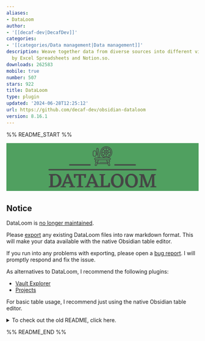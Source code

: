 ```yaml
---
aliases:
- DataLoom
author:
- '[[decaf-dev|DecafDev]]'
categories:
- '[[categories/Data management|Data management]]'
description: Weave together data from diverse sources into different views. Inspired
  by Excel Spreadsheets and Notion.so.
downloads: 262583
mobile: true
number: 507
stars: 922
title: DataLoom
type: plugin
updated: '2024-06-28T12:25:12'
url: https://github.com/decaf-dev/obsidian-dataloom
version: 8.16.1
---
```


%% README_START %%

![](https://raw.githubusercontent.com/decaf-dev/obsidian-dataloom/HEAD//docusaurus/static/img/cover.png)

## Notice

DataLoom is [no longer maintained](https://github.com/decaf-dev/obsidian-dataloom/issues/958).

Please [export](https://dataloom.xyz/basics/export) any existing DataLoom files into raw markdown format. This will make your data available with the native Obsidian table editor.

If you run into any problems with exporting, please open a [bug report](https://github.com/decaf-dev/obsidian-dataloom/issues/new?assignees=&labels=bug). I will promptly respond and fix the issue.

As alternatives to DataLoom, I recommend the following plugins:

-   [Vault Explorer](https://github.com/decaf-dev/obsidian-vault-explorer)
-   [Projects](https://github.com/marcusolsson/obsidian-projects)

For basic table usage, I recommend just using the native Obsidian table editor.

<details>
<summary>To check out the old README, click here.</summary>

![Obsidian Downloads](https://img.shields.io/badge/dynamic/json?logo=obsidian&color=%23483699&label=downloads&query=%24%5B%22notion-like-tables%22%5D.downloads&url=https%3A%2F%2Fraw.githubusercontent.com%2Fobsidianmd%2Fobsidian-releases%2Fmaster%2Fcommunity-plugin-stats.json)

Find detailed documentation at [dataloom.xyz](https://dataloom.xyz)

DataLoom is an [Obsidian.md](https://obsidian.md/) plugin for desktop and mobile. It allows you to create databases similar to [Notion.so](https://notion.so).

With DataLoom, you can weave together data from diverse sources and display them in different views. Use this plugin if you want a straightforward way to create and manage databases and enhance the organization of your Obsidian vault.

## About

-   [Screenshots](#screenshots)
-   [Features](#features)
-   [Issues](#issues)
-   [Contributing](#contributing)
-   [Network Usage](#network-usage)
-   [License](#license)
-   [Disclaimer](#disclaimer)

## Screenshots

![](https://raw.githubusercontent.com/decaf-dev/obsidian-dataloom/HEAD//readme/app.png)

## Features

-   View types

    -   [x] Table

-   Cell types

    -   [x] Text
    -   [x] Number
        -   [x] Currency
    -   [x] Checkbox
    -   [x] Embed
    -   [x] File
    -   [x] Date
    -   [x] Tag
    -   [x] Multi-tag
    -   [x] Last edited time
    -   [x] Creation time
    -   [x] Source
    -   [x] Source file

-   Columns

    -   [x] Toggle visibility
    -   [x] Change name
    -   [x] Change type
    -   [x] Sort ascending or descending
    -   [x] Reorder columns
    -   [ ] Insert left
    -   [ ] Insert right

-   Rows

    -   [x] Filter by conditions
    -   [x] Search by text
    -   [x] Insert above
    -   [x] Insert below
    -   [x] Reorder rows

-   Import

    -   [x] CSV
    -   [x] Markdown

-   Export

    -   [x] CSV
    -   [x] Markdown
    -   [ ] PDF

-   Color scheme

    -   [x] Light
    -   [x] Dark

-   Sources

    -   [x] Folder
    -   [x] Frontmatter

-   [x] Undo/redo

-   [x] Embed loom files into an Obsidian note

-   [x] Mobile support

## Roadmap

See our [project roadmap](https://github.com/users/decaf-dev/projects/2) for details on

-   What is currently in progress
-   What will be worked on next
-   What is waiting to be released

## Issues

Please see [issues](https://github.com/decaf-dev/obsidian-dataloom/issues) for feature requests and bug reports.

If you are experiencing a problem with the plugin, please search the issues for any open bug reports related to your problem before opening a new issue.

## Contributing

Please see our [contribution guide](https://github.com/decaf-dev/obsidian-dataloom/blob/master/CONTRIBUTING.md) for details on how to contribute

## Network Usage

According to [Obsidian developer policies](https://docs.obsidian.md/Developer+policies), an Obsidian plugin must explain which network services are used and why.

DataLoom will make one `GET` request to `https://api.github.com/repos/decaf-dev/obsidian-dataloom/releases/latest` to pull the latest release for the What's New Modal. Besides this, DataLoom does not make any network requests. DataLoom does not include client-side telemetry.

## License

DataLoom is distributed under the [MIT License](https://github.com/decaf-dev/obsidian-dataloom/blob/master/LICENSE)

## Disclaimer

This plugin extends the functionality of Obsidian.md. Although tested during development, there may still be bugs in the software. I **strongly** recommend you to make frequent backup copies of your vault. I am not responsible for any data that is lost due to the usage of this plugin.

</details>


%% README_END %%